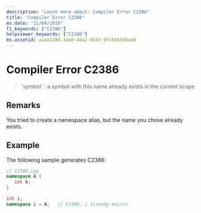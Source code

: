 ```yaml
---
description: "Learn more about: Compiler Error C2386"
title: "Compiler Error C2386"
ms.date: "11/04/2016"
f1_keywords: ["C2386"]
helpviewer_keywords: ["C2386"]
ms.assetid: aaaa1284-34a0-4da2-8547-9fcbb559dae0
---
```

# Compiler Error C2386

> 'symbol' : a symbol with this name already exists in the current scope

## Remarks

You tried to create a namespace alias, but the name you chose already exists.

## Example

The following sample generates C2386:

```cpp
// C2386.cpp
namespace A {
   int k;
}

int i;
namespace i = A;   // C2386, i already exists
```
